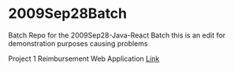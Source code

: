 # 2009Sep28Batch
Batch Repo for the 2009Sep28-Java-React Batch
this is an edit for demonstration purposes
causing problems

Project 1 Reimbursement Web Application [Link](https://github.com/TyroneV/ReimbursementProject/tree/master)
